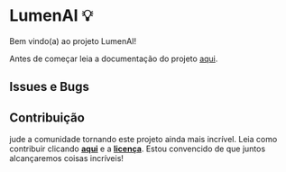 # LumenAI 💡

Bem vindo(a) ao projeto LumenAI!

Antes de começar leia a documentação do projeto [aqui](https://github.com/samuelmolling/projeto-integrado/tree/main/docs/trab2_doc_projeto.html).

## Issues e Bugs

## Contribuição

jude a comunidade tornando este projeto ainda mais incrível. Leia como contribuir clicando **[aqui](https://github.com/samuel-molling/projeto-integrado/blob/main/CONTRIBUTING.md)** e a **[licença](https://github.com/samuel-molling/projeto-integrado/blob/main/LICENSE.md)**. Estou convencido de que juntos alcançaremos coisas incríveis!